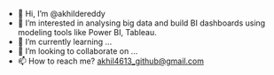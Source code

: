 - 👋 Hi, I’m @akhildereddy
- 👀 I’m interested in analysing big data and build BI dashboards using modeling tools like Power BI, Tableau.
- 🌱 I’m currently learning ...
- 💞️ I’m looking to collaborate on ...
- 📫 How to reach me? akhil4613_github@gmail.com

<!---
akhildereddy/akhildereddy is a ✨ special ✨ repository because its `README.md` (this file) appears on your GitHub profile.
You can click the Preview link to take a look at your changes.
--->
